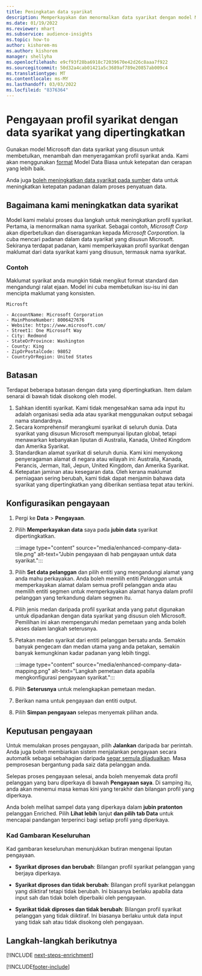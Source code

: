 ```yaml
---
title: Peningkatan data syarikat
description: Memperkayakan dan menormalkan data syarikat dengan model Microsoft.
ms.date: 01/19/2022
ms.reviewer: mhart
ms.subservice: audience-insights
ms.topic: how-to
author: kishorem-ms
ms.author: kishorem
manager: shellyha
ms.openlocfilehash: e9cf93f28ba6918c72039670e42d26c8aaa7f922
ms.sourcegitcommit: 50d32a4cab01421a5c3689af789e20857ab009c4
ms.translationtype: MT
ms.contentlocale: ms-MY
ms.lasthandoff: 03/03/2022
ms.locfileid: "8376364"
---
```

# <a name="enrichment-of-company-profiles-with-enhanced-company-data"></a>Pengayaan profil syarikat dengan data syarikat yang dipertingkatkan

Gunakan model Microsoft dan data syarikat yang disusun untuk membetulkan, menambah dan menyeragamkan profil syarikat anda. Kami akan menggunakan [format](/common-data-model/schema/core/applicationcommon/account) Model Data Biasa untuk ketepatan dan cerapan yang lebih baik.

Anda juga [boleh meningkatkan data syarikat pada sumber](data-sources-enrichment.md) data untuk meningkatkan ketepatan padanan dalam proses penyatuan data. 

## <a name="how-we-enhance-company-data"></a>Bagaimana kami meningkatkan data syarikat

Model kami melalui proses dua langkah untuk meningkatkan profil syarikat. Pertama, ia menormalkan nama syarikat. Sebagai contoh, *Microsoft Corp* akan diperbetulkan dan diseragamkan kepada *Microsoft Corporation*. Ia cuba mencari padanan dalam data syarikat yang disusun Microsoft. Sekiranya terdapat padanan, kami memperkayakan profil syarikat dengan maklumat dari data syarikat kami yang disusun, termasuk nama syarikat.


### <a name="example"></a>Contoh

Maklumat syarikat anda mungkin tidak mengikut format standard dan mengandungi ralat ejaan. Model ini cuba membetulkan isu-isu ini dan mencipta maklumat yang konsisten.

```Input
Microsft
```

```Output
- AccountName: Microsoft Corporation
- MainPhoneNumber: 8006427676
- Website: https://www.microsoft.com/
- Street1: One Microsoft Way
- City: Redmond
- StateOrProvince: Washington
- County: King
- ZipOrPostalCode: 98052
- CountryOrRegion: United States
```

## <a name="limitations"></a>Batasan

Terdapat beberapa batasan dengan data yang dipertingkatkan. Item dalam senarai di bawah tidak disokong oleh model.

1.  Sahkan identiti syarikat. Kami tidak mengesahkan sama ada input itu adalah organisasi sedia ada atau syarikat menggunakan output sebagai nama standardnya.
2.  Secara komprehensif merangkumi syarikat di seluruh dunia. Data syarikat yang disusun Microsoft mempunyai liputan global, tetapi menawarkan kebanyakan liputan di Australia, Kanada, United Kingdom dan Amerika Syarikat.
3.  Standardkan alamat syarikat di seluruh dunia. Kami kini menyokong penyeragaman alamat di negara atau wilayah ini: Australia, Kanada, Perancis, Jerman, Itali, Jepun, United Kingdom, dan Amerika Syarikat.
4.  Ketepatan jaminan atau kesegaran data. Oleh kerana maklumat perniagaan sering berubah, kami tidak dapat menjamin bahawa data syarikat yang dipertingkatkan yang diberikan sentiasa tepat atau terkini.

## <a name="configure-the-enrichment"></a>Konfigurasikan pengayaan

1. Pergi ke **Data** > **Pengayaan**.

1. Pilih **Memperkayakan data** saya pada **jubin data** syarikat dipertingkatkan.

   :::image type="content" source="media/enhanced-company-data-tile.png" alt-text="Jubin pengayaan di hab pengayaan untuk data syarikat.":::

1. Pilih **Set data pelanggan** dan pilih entiti yang mengandungi alamat yang anda mahu perkayakan. Anda boleh memilih entiti *Pelanggan* untuk memperkayakan alamat dalam semua profil pelanggan anda atau memilih entiti segmen untuk memperkayakan alamat hanya dalam profil pelanggan yang terkandung dalam segmen itu.

1. Pilih jenis medan daripada profil syarikat anda yang patut digunakan untuk dipadankan dengan data syarikat yang disusun oleh Microsoft. Pemilihan ini akan mempengaruhi medan pemetaan yang anda boleh akses dalam langkah seterusnya.

1.  Petakan medan syarikat dari entiti pelanggan bersatu anda. Semakin banyak pengecam dan medan utama yang anda petakan, semakin banyak kemungkinan kadar padanan yang lebih tinggi.

    :::image type="content" source="media/enhanced-company-data-mapping.png" alt-text="Langkah pemetaan data apabila mengkonfigurasi pengayaan syarikat.":::

1. Pilih **Seterusnya** untuk melengkapkan pemetaan medan.

1. Berikan nama untuk pengayaan dan entiti output.

1. Pilih **Simpan pengayaan** selepas menyemak pilihan anda.

## <a name="enrichment-results"></a>Keputusan pengayaan

Untuk memulakan proses pengayaan, pilih **Jalankan** daripada bar perintah. Anda juga boleh membiarkan sistem menjalankan pengayaan secara automatik sebagai sebahagian daripada [segar semula dijadualkan](system.md#schedule-tab). Masa pemprosesan bergantung pada saiz data pelanggan anda.

Selepas proses pengayaan selesai, anda boleh menyemak data profil pelanggan yang baru diperkaya di bawah **Pengayaan saya**. Di samping itu, anda akan menemui masa kemas kini yang terakhir dan bilangan profil yang diperkaya.

Anda boleh melihat sampel data yang diperkaya dalam **jubin pratonton** pelanggan Enriched. Pilih **Lihat lebih** lanjut **dan pilih tab Data** untuk mencapai pandangan terperinci bagi setiap profil yang diperkaya.

### <a name="overview-card"></a>Kad Gambaran Keseluruhan

Kad gambaran keseluruhan menunjukkan butiran mengenai liputan pengayaan. 

* **Syarikat diproses dan berubah**: Bilangan profil syarikat pelanggan yang berjaya diperkaya.

* **Syarikat diproses dan tidak berubah**: Bilangan profil syarikat pelanggan yang diiktiraf tetapi tidak berubah. Ini biasanya berlaku apabila data input sah dan tidak boleh diperbaiki oleh pengayaan.

* **Syarikat tidak diproses dan tidak berubah**: Bilangan profil syarikat pelanggan yang tidak diiktiraf. Ini biasanya berlaku untuk data input yang tidak sah atau tidak disokong oleh pengayaan.

## <a name="next-steps"></a>Langkah-langkah berikutnya

[!INCLUDE [next-steps-enrichment](../includes/next-steps-enrichment.md)]

[!INCLUDE[footer-include](../includes/footer-banner.md)]

